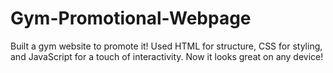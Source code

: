 # Gym-Promotional-Webpage
Built a gym website to promote it!  Used HTML for structure, CSS for styling, and JavaScript for a touch of interactivity. Now it looks great on any device! 
